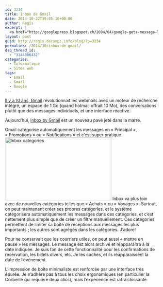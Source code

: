```yaml
---
id: 3234
title: Inbox de Gmail
date: 2014-10-22T19:05:10+00:00
author: Régis
excerpt: |
  <a href="http://googlepress.blogspot.ch/2004/04/google-gets-message-launches-gmail.html" title="Announce the Gmail, le 1er Avril 2004.">Il y a 10 ans, Gmail</a> révolutionnait les webmails. Aujourd'hui, <a href="http://googleblog.blogspot.com/2014/10/an-inbox-that-works-for-you.html">Inbox by Gmail</a> est un nouveau pavé jeté dans la marre.
layout: post
guid: http://regis.decamps.info/blog/?p=3234
permalink: /2014/10/inbox-de-gmail/
dsq_thread_id:
  - "3144886432"
categories:
  - Informatique
  - Sites web
tags:
  - Email
  - Gmail
  - Google
---
```

[Il y a 10 ans, Gmail](http://googlepress.blogspot.ch/2004/04/google-gets-message-launches-gmail.html "Announce the Gmail, le 1er Avril 2004.") révolutionnait les webmails avec un moteur de recherche intégré, un espace de 1&nbsp;Go (quand hotmail offrait 10&nbsp;Mo), des conversations plutôt que des messages individuels, et une interface réactive.

Aujourd&rsquo;hui, [Inbox by Gmail](http://googleblog.blogspot.com/2014/10/an-inbox-that-works-for-you.html) est un nouveau pavé jeté dans la marre.
  
<!--more-->

Gmail catégorise automatiquement les messages en « Principal », « Promotions » ou « Notifications » et c&rsquo;est super pratique. [<img src="http://regis.decamps.info/blog/wp-content/uploads/2014/10/inbox_categories-350x207.gif" alt="Inbox categories" width="350" height="207" class="alignright size-medium wp-image-3239" />](http://regis.decamps.info/blog/wp-content/uploads/2014/10/inbox_categories.gif) Inbox va plus loin avec de nouvelles catégories telles que « Achats » ou « Voyages ». Surtout, on peut maintenant créer ses propres catégories, et le système catégorisera automatiquement les messages dans ces catégories, et c&rsquo;est nettement plus simple que de créer un filtre manuellement. Ces catégories permettent de limiter sa boîte de réceptions aux messages les plus importants&nbsp;; les autres sont agrégés dans les catégories. J&rsquo;adore!

Pour ne conservait que les courriers utiles, on peut aussi « mettre en pause » les messages. Le message est alors archivé et réapparaîtra à la date indiquée. Je suis fan de cette fonctionnalité pour les confirmations de réservation, les billets divers, etc. Je les caches, et ils réapparaissent la date de l&rsquo;événement.

L&rsquo;impression de boîte minimaliste est renforcée par une interface très épurée. Je n&rsquo;adhère pas à tous les choix ergonomiques (en particulier la Corbeille qui requière deux clics), mais l&rsquo;expérience est rafraîchissante.